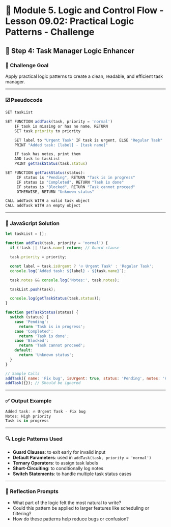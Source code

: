 # 📗 Module 5. Logic and Control Flow - Lesson 09.02: Practical Logic Patterns - Challenge

## 📝 Step 4:  Task Manager Logic Enhancer

### 🎯 Challenge Goal
Apply practical logic patterns to create a clean, readable, and efficient task manager.

---

### ☑️ Pseudocode

```javascript
SET taskList

SET FUNCTION addTask(task, priority = 'normal')
    IF task is missing or has no name, RETURN
    SET task.priority to priority

    SET label to "Urgent Task" IF task is urgent, ELSE "Regular Task"
    PRINT "Added task: [label] - [task name]"

    IF task has notes, print them
    ADD task to taskList
    PRINT getTaskStatus(task.status)

SET FUNCTION getTaskStatus(status):
     IF status is "Pending", RETURN "Task is in progress"
     IF status is "Completed", RETURN "Task is done"
     IF status is "Blocked", RETURN "Task cannot proceed"
     OTHERWISE, RETURN "Unknown status"

CALL addTask WITH a valid task object
CALL addTask WITH an empty object
```

---

### 🧮 JavaScript Solution

```javascript
let taskList = [];

function addTask(task, priority = 'normal') {
  if (!task || !task.name) return; // Guard clause

  task.priority = priority;

  const label = task.isUrgent ? '🔥 Urgent Task' : 'Regular Task';
  console.log(`Added task: ${label} - ${task.name}`);

  task.notes && console.log('Notes:', task.notes);

  taskList.push(task);

  console.log(getTaskStatus(task.status));
}

function getTaskStatus(status) {
  switch (status) {
    case 'Pending':
      return 'Task is in progress';
    case 'Completed':
      return 'Task is done';
    case 'Blocked':
      return 'Task cannot proceed';
    default:
      return 'Unknown status';
  }
}

// Sample Calls
addTask({ name: 'Fix bug', isUrgent: true, status: 'Pending', notes: 'High priority' });
addTask({}); // Should be ignored
```

---

### ✅ Output Example

```javascript
Added task: 🔥 Urgent Task - Fix bug
Notes: High priority
Task is in progress
```
---

### 🔍 Logic Patterns Used

- **Guard Clauses**: to exit early for invalid input
- **Default Parameters**: used in `addTask(task, priority = 'normal')`
- **Ternary Operators**: to assign task labels
- **Short-Circuiting**: to conditionally log notes
- **Switch Statements**: to handle multiple task status cases

---

### 🧠 Reflection Prompts

- What part of the logic felt the most natural to write?
- Could this pattern be applied to larger features like scheduling or filtering?
- How do these patterns help reduce bugs or confusion?
